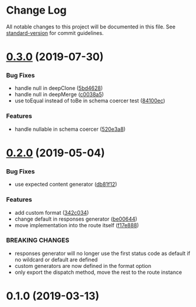 # Change Log

All notable changes to this project will be documented in this file. See [standard-version](https://github.com/conventional-changelog/standard-version) for commit guidelines.

# [0.3.0](https://github.com/throskam/oas-impl/compare/v0.2.0...v0.3.0) (2019-07-30)


### Bug Fixes

* handle null in deepClone ([5bd4628](https://github.com/throskam/oas-impl/commit/5bd4628))
* handle null in deepMerge ([c0038a5](https://github.com/throskam/oas-impl/commit/c0038a5))
* use toEqual instead of toBe in schema coercer test ([84100ec](https://github.com/throskam/oas-impl/commit/84100ec))


### Features

* handle nullable in schema coercer ([520e3a8](https://github.com/throskam/oas-impl/commit/520e3a8))



# [0.2.0](https://github.com/throskam/oas-impl/compare/v0.1.0...v0.2.0) (2019-05-04)


### Bug Fixes

* use expected content generator ([db81f12](https://github.com/throskam/oas-impl/commit/db81f12))


### Features

* add custom format ([342c034](https://github.com/throskam/oas-impl/commit/342c034))
* change default in responses generator ([be00644](https://github.com/throskam/oas-impl/commit/be00644))
* move implementation into the route itself ([f17e888](https://github.com/throskam/oas-impl/commit/f17e888))


### BREAKING CHANGES

* responses generator will no longer use the first
status code as default if no wildcard or default are defined
* custom generators are now defined in the format option
* only export the dispatch method, move the rest to the
route instance



# 0.1.0 (2019-03-13)
